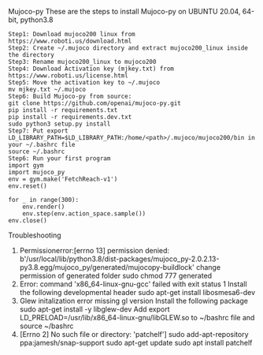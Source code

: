 Mujoco-py
These are the steps to install Mujoco-py on UBUNTU 20.04, 64-bit, python3.8

	Step1: Download mujoco200 linux from https://www.roboti.us/download.html
	Step2: Create ~/.mujoco directory and extract mujoco200_linux inside the directory
	Step3: Rename mujoco200_linux to mujoco200
	Step4: Download Activation key (mjkey.txt) from https://www.roboti.us/license.html
	Step5: Move the activation key to ~/.mujoco 
	mv mjkey.txt ~/.mujoco
	Step6: Build Mujoco-py from source:
	git clone https://github.com/openai/mujoco-py.git
	pip install -r requirements.txt 
	pip install -r requirements.dev.txt 
	sudo python3 setup.py install 
	Step7: Put export LD_LIBRARY_PATH=$LD_LIBRARY_PATH:/home/<path>/.mujoco/mujoco200/bin in your ~/.bashrc file
 	source ~/.bashrc
 	Step6: Run your first program
 	import gym
	import mujoco_py
	env = gym.make('FetchReach-v1')
	env.reset()

	for _ in range(300):
		env.render()
		env.step(env.action_space.sample())
	env.close()
 
Troubleshooting 
1. Permissionerror:[errno 13] permission denied: b'/usr/local/lib/python3.8/dist-packages/mujoco_py-2.0.2.13-py3.8.egg/mujoco_py/generated/mujocopy-buildlock'
	change permission of generated folder
	sudo chmod 777 generated
2. Error: command 'x86_64-linux-gnu-gcc' failed with exit status 1
	Install the following developmental header
	sudo apt-get install libosmesa6-dev
3. Glew initalization error missing gl version
	Install the following package
	sudo apt-get install -y libglew-dev
	Add export LD_PRELOAD=/usr/lib/x86_64-linux-gnu/libGLEW.so to ~/bashrc file and source ~/bashrc
4. [Errno 2] No such file or directory: 'patchelf']
	sudo add-apt-repository ppa:jamesh/snap-support
	sudo apt-get update
	sudo apt install patchelf

